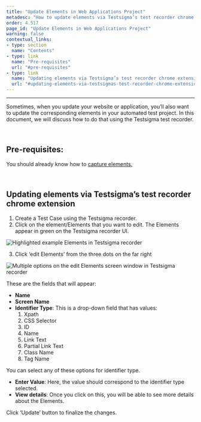 ```yaml
---
title: "Update Elements in Web Applications Project"
metadesc: "How to update elements via Testsigma’s test recorder chrome extension."
order: 4.517
page_id: "Update Elements in Web Applications Project"
warning: false
contextual_links:
- type: section
  name: "Contents"
- type: link
  name: "Pre-requisites"
  url: "#pre-requisites"
- type: link
  name: "Updating elements via Testsigma’s test recorder chrome extension"
  url: "#updating-elements-via-testsigmas-test-recorder-chrome-extension"
---
```


---

Sometimes, when you update your website or application, you’ll also want to update the corresponding elements in your automated test project. In this document, we will discuss how to do that using the Testsigma test recorder.

&emsp;

## **Pre-requisites:**

You should already know how to [capture elements.](https://testsigma.com/docs/elements/web-apps/record-multiple-elements/)

&emsp;

## **Updating elements via Testsigma’s test recorder chrome extension**

 1. Create a Test Case using the Testsigma recorder. 
 2. Click on the element/Elements that you want to edit. The Elements appear in green on the Testsigma recorder UI. 

![Highlighted example Elements in Testsigma recorder](https://docs.testsigma.com/images/update-elements/highlighted-example-Elements-testsigma-recorder.png)

 3. Click ‘edit Elements’ from the three dots on the far right

![Multiple options on the edit Elements screen window in Testsigma recorder](https://docs.testsigma.com/images/update-elements/edit-Element-screen-multiple-options-testsigma-recorder.png)

These are the fields that will appear:

 * **Name**
 * **Screen Name**
 * **Identifier Type**: This is a drop-down field that has values:
   1. Xpath
   2. CSS Selector
   3. ID
   4. Name
   5. Link Text
   6. Partial Link Text
   7. Class Name
   8. Tag Name

You can select any of these options for identifier type.
 * **Enter Value**: Here, the value should correspond to the identifier type selected.
 * **View details**: Once you click on this, you will be able to see more details about the Elements.

Click ‘Update’ button to finalize the changes.



